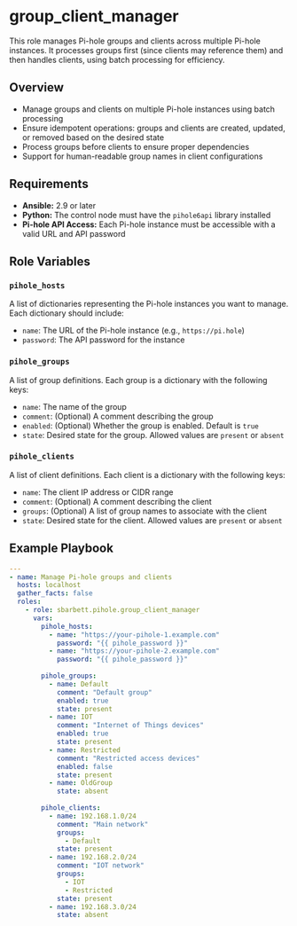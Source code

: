 # group_client_manager

This role manages Pi-hole groups and clients across multiple Pi-hole instances. It processes groups first (since clients may reference them) and then handles clients, using batch processing for efficiency.

## Overview

- Manage groups and clients on multiple Pi-hole instances using batch processing
- Ensure idempotent operations: groups and clients are created, updated, or removed based on the desired state
- Process groups before clients to ensure proper dependencies
- Support for human-readable group names in client configurations

## Requirements

- **Ansible:** 2.9 or later
- **Python:** The control node must have the `pihole6api` library installed
- **Pi-hole API Access:** Each Pi-hole instance must be accessible with a valid URL and API password

## Role Variables

### `pihole_hosts`

A list of dictionaries representing the Pi-hole instances you want to manage. Each dictionary should include:

- `name`: The URL of the Pi-hole instance (e.g., `https://pi.hole`)
- `password`: The API password for the instance

### `pihole_groups`

A list of group definitions. Each group is a dictionary with the following keys:

* `name`: The name of the group
* `comment`: (Optional) A comment describing the group
* `enabled`: (Optional) Whether the group is enabled. Default is `true`
* `state`: Desired state for the group. Allowed values are `present` or `absent`

### `pihole_clients`

A list of client definitions. Each client is a dictionary with the following keys:

* `name`: The client IP address or CIDR range
* `comment`: (Optional) A comment describing the client
* `groups`: (Optional) A list of group names to associate with the client
* `state`: Desired state for the client. Allowed values are `present` or `absent`

## Example Playbook

```yaml
---
- name: Manage Pi-hole groups and clients
  hosts: localhost
  gather_facts: false
  roles:
    - role: sbarbett.pihole.group_client_manager
      vars:
        pihole_hosts:
          - name: "https://your-pihole-1.example.com"
            password: "{{ pihole_password }}"
          - name: "https://your-pihole-2.example.com"
            password: "{{ pihole_password }}"
        
        pihole_groups:
          - name: Default
            comment: "Default group"
            enabled: true
            state: present
          - name: IOT
            comment: "Internet of Things devices"
            enabled: true
            state: present
          - name: Restricted
            comment: "Restricted access devices"
            enabled: false
            state: present
          - name: OldGroup
            state: absent
        
        pihole_clients:
          - name: 192.168.1.0/24
            comment: "Main network"
            groups:
              - Default
            state: present
          - name: 192.168.2.0/24
            comment: "IOT network"
            groups:
              - IOT
              - Restricted
            state: present
          - name: 192.168.3.0/24
            state: absent
```
